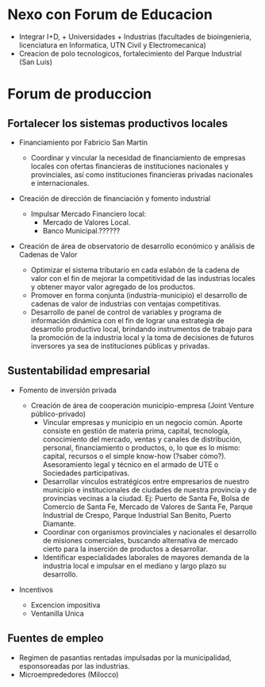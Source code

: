 # Nexo con Forum de Educacion
  * Integrar I+D, + Universidades + Industrias (facultades de bioingenieria, licenciatura en Informatica, UTN Civil y Electromecanica)
  * Creacion de polo tecnologicos, fortalecimiento del Parque Industrial (San Luis)

# Forum de produccion

## Fortalecer los sistemas productivos locales

* Financiamiento por Fabricio San Martin
	* Coordinar y vincular la necesidad de financiamiento de empresas locales con ofertas financieras de instituciones nacionales y provinciales, así como instituciones financieras privadas nacionales e internacionales.

* Creación de dirección de financiación y fomento industrial

	* Impulsar Mercado Financiero local:
		- Mercado de Valores Local. 
    	- Banco Municipal.??????

* Creación de área de observatorio de desarrollo económico y análisis de Cadenas de Valor
	- Optimizar el sistema tributario en cada eslabón de la cadena de valor con el fin de mejorar la competitividad de las industrias locales y obtener mayor valor agregado de los productos.
	- Promover en forma conjunta (industria-municipio) el desarrollo de cadenas de valor de industrias con ventajas competitivas.
	- Desarrollo de panel de control de variables y programa de información dinámica con el fin de lograr una estrategia de desarrollo productivo local, brindando instrumentos de trabajo para la promoción de la industria local y la toma de decisiones de futuros inversores ya sea de instituciones públicas y privadas.


## Sustentabilidad empresarial

* Fomento de inversión privada

	* Creación de área de cooperación municipio-empresa (Joint Venture público-privado) 
		- Vincular empresas y municipio en un negocio común. Aporte consiste en gestión de materia prima, capital, tecnología, conocimiento del mercado, ventas y canales de distribución, personal, financiamiento o productos, o, lo que es lo mismo: capital, recursos o el simple know-how (?saber cómo?). Asesoramiento legal y técnico en el armado de UTE o Sociedades participativas. 
		- Desarrollar vínculos estratégicos entre empresarios de nuestro municipio e institucionales de ciudades de nuestra provincia y de provincias vecinas a la ciudad. Ej: Puerto de Santa Fe, Bolsa de Comercio de Santa Fe, Mercado de Valores de Santa Fe, Parque Industrial de Crespo, Parque Industrial San Benito, Puerto Diamante. 
		- Coordinar con organismos provinciales y nacionales el desarrollo de misiones comerciales, buscando alternativa de mercado cierto para la inserción de productos a desarrollar.
		- Identificar especialidades laborales de mayores demanda de la industria local e impulsar en el mediano y largo plazo su desarrollo.


* Incentivos
	* Excencion impositiva	
	* Ventanilla Unica

## Fuentes de empleo

* Regimen de pasantias rentadas impulsadas por la municipalidad, esponsoreadas por las industrias.
* Microemprededores (Milocco)
